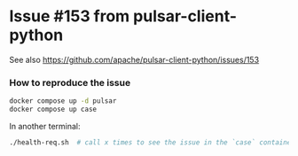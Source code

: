 # Issue #153 from pulsar-client-python

See also https://github.com/apache/pulsar-client-python/issues/153

### How to reproduce the issue

```bash
docker compose up -d pulsar
docker compose up case
```

In another terminal:

```bash
./health-req.sh  # call x times to see the issue in the `case` container logs
```
